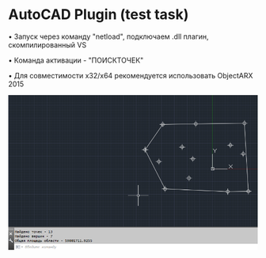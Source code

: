 # AutoCAD Plugin (test task)

• Запуск через команду "netload", подключаем .dll плагин, скомпилированный VS

• Команда активации - "ПОИСКТОЧЕК"

• Для совместимости x32/x64 рекомендуется использовать ObjectARX 2015

![Image alt](https://raw.githubusercontent.com/Uniges/CADPlugin/master/temp/logo.png)
